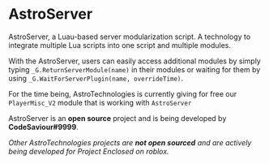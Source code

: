 # AstroServer

AstroServer, a Luau-based server modularization script. A technology to integrate multiple Lua scripts into one script and multiple modules. 

With the AstroServer, users can easily access additional modules by simply typing `_G.ReturnServerModule(name)` in their modules or waiting for them by using `_G.WaitForServerPlugin(name, overrideTime)`. 

For the time being, AstroTechnologies is currently giving for free our `PlayerMisc_V2` module that is working with `AstroServer`

AstroServer is an **open source** project and is being developed by **CodeSaviour#9999**.


*Other AstroTechnologies projects are **not open sourced** and are actively being developed for Project Enclosed on roblox.*
